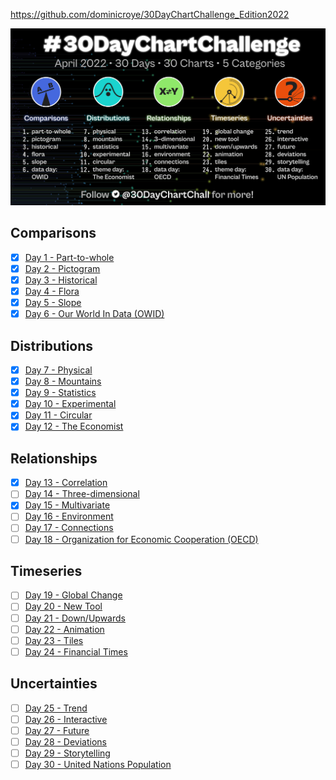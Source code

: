 https://github.com/dominicroye/30DayChartChallenge_Edition2022

![Schedule](challenge.jpeg)

## Comparisons
- [X] [Day 1 - Part-to-whole](1/README.md)
- [X] [Day 2 - Pictogram](2/README.md)
- [X] [Day 3 - Historical](3/README.md)
- [X] [Day 4 - Flora](4/README.md)
- [X] [Day 5 - Slope](5/README.md)
- [X] [Day 6 - Our World In Data (OWID)](6/README.md)

## Distributions
- [X] [Day 7 - Physical](7/README.md)
- [X] [Day 8 - Mountains](8/README.md)
- [X] [Day 9 - Statistics](9/README.md)
- [X] [Day 10 - Experimental](10/README.md)
- [X] [Day 11 - Circular](11/README.md)
- [X] [Day 12 - The Economist](12/README.md)

## Relationships
- [X] [Day 13 - Correlation](13/README.md)
- [ ] [Day 14 - Three-dimensional](14/README.md)
- [X] [Day 15 - Multivariate](15/README.md)
- [ ] [Day 16 - Environment](16/README.md)
- [ ] [Day 17 - Connections](17/README.md)
- [ ] [Day 18 - Organization for Economic Cooperation (OECD)](18/README.md)

## Timeseries
- [ ] [Day 19 - Global Change](19/README.md)
- [ ] [Day 20 - New Tool](20/README.md)
- [ ] [Day 21 - Down/Upwards](21/README.md)
- [ ] [Day 22 - Animation](22/README.md)
- [ ] [Day 23 - Tiles](23/README.md)
- [ ] [Day 24 - Financial Times](24/README.md)

## Uncertainties
- [ ] [Day 25 - Trend](25/README.md)
- [ ] [Day 26 - Interactive](26/README.md)
- [ ] [Day 27 - Future](27/README.md)
- [ ] [Day 28 - Deviations](28/README.md)
- [ ] [Day 29 - Storytelling](29/README.md)
- [ ] [Day 30 - United Nations Population](30/README.md)
